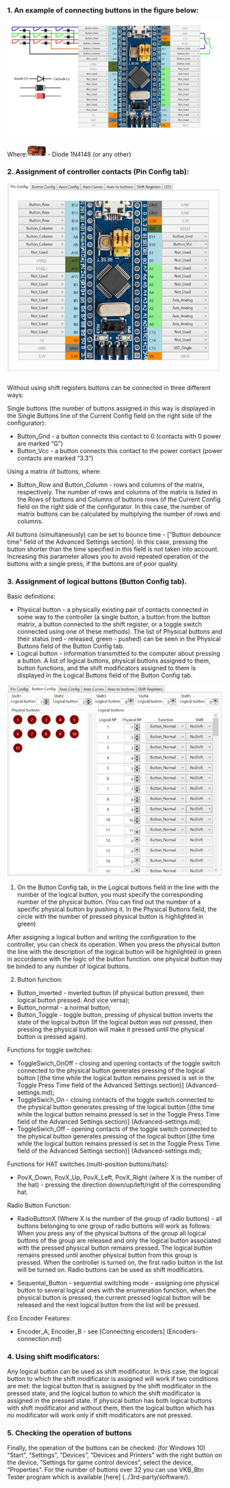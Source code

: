 ### 1. An example of connecting buttons in the figure below:

![](../images/K1.jpg)

Where:![](../images/K1.1.jpg) - Diode 1N4148 (or any other)

### 2. Assignment of controller contacts (Pin Config tab):

![](../images/K2.jpg)

Without using shift registers buttons can be connected in three different ways:

Single buttons (the number of buttons assigned in this way is displayed in the Single Buttons line of the Current Config field on the right side of the configurator):
* Button_Gnd - a button connects this contact to 0 (contacts with 0 power are marked “G”)
* Button_Vcc - a button connects this contact to the power contact (power contacts are marked “3.3”)

Using a matrix of buttons, where:

* Button_Row and Button_Column - rows and columns of the matrix, respectively. The number of rows and columns of the matrix is ​​listed in the Rows of buttons and Columns of buttons rows of the Current Config field on the right side of the configurator. In this case, the number of matrix buttons can be calculated by multiplying the number of rows and columns.

All buttons (simultaneously) can be set to bounce time - ["Button debounce time" field of the Advanced Settings section]. In this case, pressing the button shorter than the time specified in this field is not taken into account. Increasing this parameter allows you to avoid repeated operation of the buttons with a single press, if the buttons are of poor quality.

### 3. Assignment of logical buttons (Button Config tab).

Basic definitions:

* Physical button - a physically existing pair of contacts connected in some way to the controller (a single button, a button from the button matrix, a button connected to the shift register, or a toggle switch connected using one of these methods). The list of Physical buttons and their status (red - released, green - pushed) can be seen in the Physical Buttons field of the Button Config tab.
* Logical button - information transmitted to the computer about pressing a button. A list of logical buttons, physical buttons assigned to them, button functions, and the shift modificators assigned to them is displayed in the Logical Buttons field of the Button Config tab.

![](../images/K3.jpg)

1. On the Button Config tab, in the Logical buttons field in the line with the number of the logical button, you must specify the corresponding number of the physical button. (You can find out the number of a specific physical button by pushing it. In the Physical Buttons field, the circle with the number of pressed physical button is highlighted in green)

After assigning a logical button and writing the configuration to the controller, you can check its operation. When you press the physical button the line with the description of the logical button will be highlighted in green in accordance with the logic of the button function. one physical button may be binded to any number of logical buttons.

2. Button function:
* Button_inverted - inverted button (if physical button pressed, then logical button pressed. And vice versa);
* Button_normal - a normal button;
* Button_Toggle - toggle button, pressing of physical button inverts the state of the logical button (If the logical button was not pressed, then pressing the physical button will make it pressed until the physical button is pressed again).

Functions for toggle switches:
* ToggleSwich_OnOff - closing and opening contacts of the toggle switch connected to the physical button generates pressing of the logical button [(the time while the logical button remains pressed is set in the Toggle Press Time field of the Advanced Settings section)] (Advanced-settings.md);
* ToggleSwich_On - closing contacts of the toggle switch connected to the physical button generates pressing of the logical button [(the time while the logical button remains pressed is set in the Toggle Press Time field of the Advanced Settings section)] (Advanced-settings.md);
* ToggleSwich_Off - opening contacts of the toggle switch connected to the physical button generates pressing of the logical button [(the time while the logical button remains pressed is set in the Toggle Press Time field of the Advanced Settings section)] (Advanced-settings.md);

Functions for HAT switches (multi-position buttons/hats):
* PovX_Down, PovX_Up, PovX_Left, PovX_Right (where X is the number of the hat) - pressing the direction down/up/left/right of the corresponding hat.

Radio Button Function:
* RadioButtonX (Where X is the number of the group of radio buttons) - all buttons belonging to one group of radio buttons will work as follows: When you press any of the physical buttons of the group all logical buttons of the group are released and only the logical button associated with the pressed physical button remains pressed. The logical button remains pressed until another physical button from this group is pressed. When the controller is turned on, the first radio button in the list will be turned on. Radio buttons can be used as shift modificators.

* Sequental_Button - sequential switching mode - assigning one physical button to several logical ones with the enumeration function, when the physical button is pressed, the current pressed logical button will be released and the next logical button from the list will be pressed.

Eco Encoder Features:
* Encoder_A, Encoder_B - see [Connecting encoders] (Encoders-connection.md)

### 4. Using shift modificators:
Any logical button can be used as shift modificator. In this case, the logical button to which the shift modificator is assigned will work if two conditions are met: the logical button that is assigned by the shift modificator in the pressed state, and the logical button to which the shift modificator is assigned in the pressed state. If physical button has both logical buttons with shift modificator and without them, then the logical button which has no modificator will work only if shift modificators are not pressed.

### 5. Checking the operation of buttons
Finally, the operation of the buttons can be checked: 
(for Windows 10) “Start”, “Settings”, “Devices”, “Devices and Printers” with the right button on the device, “Settings for game control devices”, select the device, “Properties”. 
For the number of buttons over 32 you can use VKB_Btn Tester program which is available [here] (../3rd-party/software/).